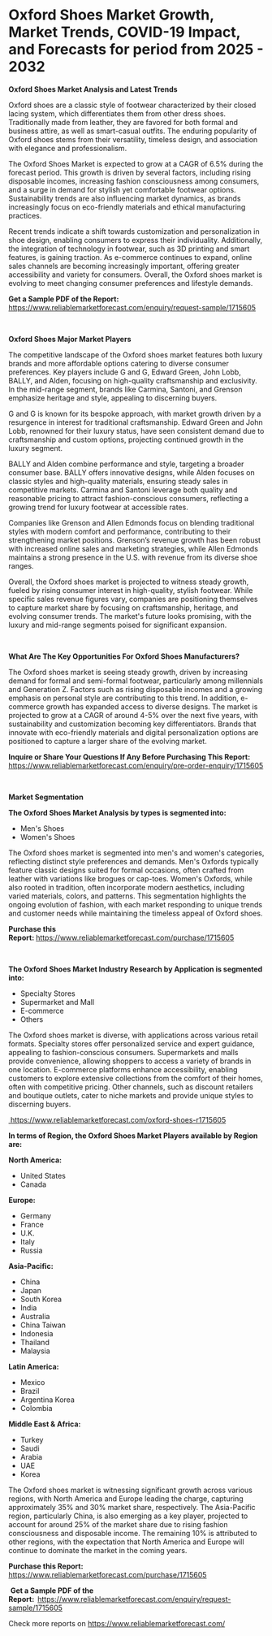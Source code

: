 <p><h1>Oxford Shoes Market Growth, Market Trends, COVID-19 Impact, and Forecasts for period from 2025 - 2032</h1></p><p><strong>Oxford Shoes Market Analysis and Latest Trends</strong></p>
<p><p>Oxford shoes are a classic style of footwear characterized by their closed lacing system, which differentiates them from other dress shoes. Traditionally made from leather, they are favored for both formal and business attire, as well as smart-casual outfits. The enduring popularity of Oxford shoes stems from their versatility, timeless design, and association with elegance and professionalism.</p><p>The Oxford Shoes Market is expected to grow at a CAGR of 6.5% during the forecast period. This growth is driven by several factors, including rising disposable incomes, increasing fashion consciousness among consumers, and a surge in demand for stylish yet comfortable footwear options. Sustainability trends are also influencing market dynamics, as brands increasingly focus on eco-friendly materials and ethical manufacturing practices.</p><p>Recent trends indicate a shift towards customization and personalization in shoe design, enabling consumers to express their individuality. Additionally, the integration of technology in footwear, such as 3D printing and smart features, is gaining traction. As e-commerce continues to expand, online sales channels are becoming increasingly important, offering greater accessibility and variety for consumers. Overall, the Oxford shoes market is evolving to meet changing consumer preferences and lifestyle demands.</p></p>
<p><strong>Get a Sample PDF of the Report:&nbsp;</strong> <a href="https://www.reliablemarketforecast.com/enquiry/request-sample/1715605?utm_campaign=2288&utm_medium=2&utm_source=Github&utm_content=ia&utm_term=04042025&utm_id=oxford-shoes">https://www.reliablemarketforecast.com/enquiry/request-sample/1715605</a></p>
<p>&nbsp;</p>
<p><strong>Oxford Shoes Major Market Players</strong></p>
<p><p>The competitive landscape of the Oxford shoes market features both luxury brands and more affordable options catering to diverse consumer preferences. Key players include G and G, Edward Green, John Lobb, BALLY, and Alden, focusing on high-quality craftsmanship and exclusivity. In the mid-range segment, brands like Carmina, Santoni, and Grenson emphasize heritage and style, appealing to discerning buyers.</p><p>G and G is known for its bespoke approach, with market growth driven by a resurgence in interest for traditional craftsmanship. Edward Green and John Lobb, renowned for their luxury status, have seen consistent demand due to craftsmanship and custom options, projecting continued growth in the luxury segment.</p><p>BALLY and Alden combine performance and style, targeting a broader consumer base. BALLY offers innovative designs, while Alden focuses on classic styles and high-quality materials, ensuring steady sales in competitive markets. Carmina and Santoni leverage both quality and reasonable pricing to attract fashion-conscious consumers, reflecting a growing trend for luxury footwear at accessible rates.</p><p>Companies like Grenson and Allen Edmonds focus on blending traditional styles with modern comfort and performance, contributing to their strengthening market positions. Grenson’s revenue growth has been robust with increased online sales and marketing strategies, while Allen Edmonds maintains a strong presence in the U.S. with revenue from its diverse shoe ranges.</p><p>Overall, the Oxford shoes market is projected to witness steady growth, fueled by rising consumer interest in high-quality, stylish footwear. While specific sales revenue figures vary, companies are positioning themselves to capture market share by focusing on craftsmanship, heritage, and evolving consumer trends. The market's future looks promising, with the luxury and mid-range segments poised for significant expansion.</p></p>
<p>&nbsp;</p>
<p><strong>What Are The Key Opportunities For Oxford Shoes Manufacturers?</strong></p>
<p><p>The Oxford shoes market is seeing steady growth, driven by increasing demand for formal and semi-formal footwear, particularly among millennials and Generation Z. Factors such as rising disposable incomes and a growing emphasis on personal style are contributing to this trend. In addition, e-commerce growth has expanded access to diverse designs. The market is projected to grow at a CAGR of around 4-5% over the next five years, with sustainability and customization becoming key differentiators. Brands that innovate with eco-friendly materials and digital personalization options are positioned to capture a larger share of the evolving market.</p></p>
<p><strong>Inquire or Share Your Questions If Any Before Purchasing This Report:</strong> <a href="https://www.reliablemarketforecast.com/enquiry/pre-order-enquiry/1715605?utm_campaign=2288&utm_medium=2&utm_source=Github&utm_content=ia&utm_term=04042025&utm_id=oxford-shoes">https://www.reliablemarketforecast.com/enquiry/pre-order-enquiry/1715605</a></p>
<p>&nbsp;</p>
<p><strong>Market Segmentation</strong></p>
<p><strong>The Oxford Shoes Market Analysis by types is segmented into:</strong></p>
<p><ul><li>Men's Shoes</li><li>Women's Shoes</li></ul></p>
<p><p>The Oxford shoes market is segmented into men's and women's categories, reflecting distinct style preferences and demands. Men's Oxfords typically feature classic designs suited for formal occasions, often crafted from leather with variations like brogues or cap-toes. Women's Oxfords, while also rooted in tradition, often incorporate modern aesthetics, including varied materials, colors, and patterns. This segmentation highlights the ongoing evolution of fashion, with each market responding to unique trends and customer needs while maintaining the timeless appeal of Oxford shoes.</p></p>
<p><strong>Purchase this Report:&nbsp;</strong><a href="https://www.reliablemarketforecast.com/purchase/1715605?utm_campaign=2288&utm_medium=2&utm_source=Github&utm_content=ia&utm_term=04042025&utm_id=oxford-shoes">https://www.reliablemarketforecast.com/purchase/1715605</a></p>
<p>&nbsp;</p>
<p><strong>The Oxford Shoes Market Industry Research by Application is segmented into:</strong></p>
<p><ul><li>Specialty Stores</li><li>Supermarket and Mall</li><li>E-commerce</li><li>Others</li></ul></p>
<p><p>The Oxford shoes market is diverse, with applications across various retail formats. Specialty stores offer personalized service and expert guidance, appealing to fashion-conscious consumers. Supermarkets and malls provide convenience, allowing shoppers to access a variety of brands in one location. E-commerce platforms enhance accessibility, enabling customers to explore extensive collections from the comfort of their homes, often with competitive pricing. Other channels, such as discount retailers and boutique outlets, cater to niche markets and provide unique styles to discerning buyers.</p></p>
<p><a href="https://www.reliablemarketforecast.com/oxford-shoes-r1715605?utm_campaign=2288&utm_medium=2&utm_source=Github&utm_content=ia&utm_term=04042025&utm_id=oxford-shoes">&nbsp;https://www.reliablemarketforecast.com/oxford-shoes-r1715605</a></p>
<p><strong>In terms of Region, the Oxford Shoes Market Players available by Region are:</strong></p>
<p>
    <p> <strong> North America: </strong>
        <ul>
            <li>United States</li>
            <li>Canada</li>
        </ul>
        </p> 
    <p> <strong> Europe: </strong>
        <ul>
            <li>Germany</li>
            <li>France</li>
            <li>U.K.</li>
            <li>Italy</li>
            <li>Russia</li>
        </ul>
        </p> 
    <p> <strong> Asia-Pacific: </strong>
        <ul>
            <li>China</li>
            <li>Japan</li>
            <li>South Korea</li>
            <li>India</li>
            <li>Australia</li>
            <li>China Taiwan</li>
            <li>Indonesia</li>
            <li>Thailand</li>
            <li>Malaysia</li>
        </ul>
        </p> 
    <p> <strong> Latin America: </strong>
        <ul>
            <li>Mexico</li>
            <li>Brazil</li>
            <li>Argentina Korea</li>
            <li>Colombia</li>
        </ul>
        </p> 
    <p> <strong> Middle East & Africa: </strong>
        <ul>
            <li>Turkey</li>
            <li>Saudi</li>
            <li>Arabia</li>
            <li>UAE</li>
            <li>Korea</li>
        </ul>
    </p>
    </p>
<p><p>The Oxford shoes market is witnessing significant growth across various regions, with North America and Europe leading the charge, capturing approximately 35% and 30% market share, respectively. The Asia-Pacific region, particularly China, is also emerging as a key player, projected to account for around 25% of the market share due to rising fashion consciousness and disposable income. The remaining 10% is attributed to other regions, with the expectation that North America and Europe will continue to dominate the market in the coming years.</p></p>
<p><strong>Purchase this Report: </strong><a href="https://www.reliablemarketforecast.com/purchase/1715605?utm_campaign=2288&utm_medium=2&utm_source=Github&utm_content=ia&utm_term=04042025&utm_id=oxford-shoes">https://www.reliablemarketforecast.com/purchase/1715605</a></p>
<p>&nbsp;<strong>Get a Sample PDF of the Report:&nbsp;&nbsp;</strong><a href="https://www.reliablemarketforecast.com/enquiry/request-sample/1715605?utm_campaign=2288&utm_medium=2&utm_source=Github&utm_content=ia&utm_term=04042025&utm_id=oxford-shoes">https://www.reliablemarketforecast.com/enquiry/request-sample/1715605</a></p>
<p><strong></strong></p>
<p>Check more reports on <a href="https://www.reliablemarketforecast.com/?utm_campaign=2288&utm_medium=2&utm_source=Github&utm_content=ia&utm_term=04042025&utm_id=oxford-shoes">https://www.reliablemarketforecast.com/</a></p>